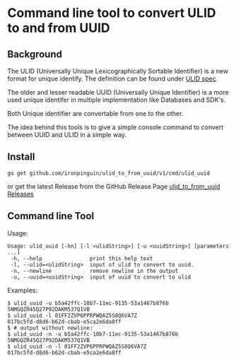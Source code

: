# Command line tool to convert ULID to and from UUID

## Background
The ULID (Universally Unique Lexicographically Sortable Identifier) is a new format for unique identify.
The definition can be found under [ULID spec](https://github.com/ulid/spec)

The older and lesser readable UUID (Universally Unique Identifier) is a more used unique identifer in multiple implementation like Databases and SDK's.

Both Unique identifier are convertable from one to the other.

The idea behind this tools is to give a simple console command to convert between UUID and ULID in a simple way.

## Install
```shell
go get github.com/ironpinguin/ulid_to_from_uuid/v1/cmd/ulid_uuid
```
or get the latest Release from the GitHub Release Page
[ulid_to_from_uuid Releases](https://github.com/ironpinguin/ulid_to_from_uuid/releases)

## Command line Tool

Usage:
```text
Usage: ulid_uuid [-hn] [-l <ulidString>] [-u <uuidString>] [parameters ...]
 -h, --help               print this help text
 -l, --ulid=<ulidString>  input of ulid to convert to uuid.
 -n, --newline            remove newline in the output
 -u, --uuid=<uuidString>  input of uuid to convert to ulid
```

Examples:
```shell
$ ulid_uuid -u b5a42ffc-10b7-11ec-9135-53a1467b876b
5NMGQZR45Q27P92DAKM537Q1VB
$ ulid_uuid -l 01FF2ZVP6PPRPWQAZ5S8Q6VA7Z
017bc5fd-d8d6-b62d-cbab-e5ca2e6da8ff
$ # output without newline:
$ ulid_uuid -n -u b5a42ffc-10b7-11ec-9135-53a1467b876b
5NMGQZR45Q27P92DAKM537Q1VB
$ ulid_uuid -n -l 01FF2ZVP6PPRPWQAZ5S8Q6VA7Z
017bc5fd-d8d6-b62d-cbab-e5ca2e6da8ff
```